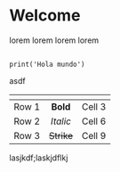 
# Welcome

lorem lorem lorem lorem

<Code languaje='javascript'>
print('Hola mundo')
</Code>

asdf

| <!-- -->      | <!-- -->        | <!-- -->      |
|:-------------:|:---------------:|:-------------:|
| Row 1         | **Bold**        | Cell 3        |
| Row 2         | *Italic*        | Cell 6        |
| Row 3         | ~~Strike~~      | Cell 9        |

lasjkdf;laskjdflkj
